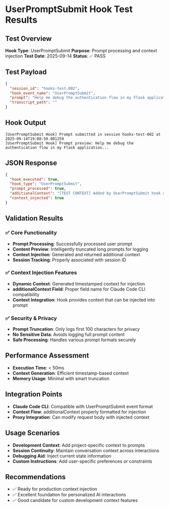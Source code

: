 # UserPromptSubmit Hook Test Results

## Test Overview
**Hook Type**: UserPromptSubmit
**Purpose**: Prompt processing and context injection
**Test Date**: 2025-09-14
**Status**: ✅ PASS

## Test Payload
```json
{
  "session_id": "hooks-test-002",
  "hook_event_name": "UserPromptSubmit",
  "prompt": "Help me debug the authentication flow in my Flask application",
  "transcript_path": ""
}
```

## Hook Output
```
[UserPromptSubmit Hook] Prompt submitted in session hooks-test-002 at 2025-09-14T19:08:50.801259
[UserPromptSubmit Hook] Prompt preview: Help me debug the authentication flow in my Flask application...
```

## JSON Response
```json
{
  "hook_executed": true,
  "hook_type": "UserPromptSubmit",
  "prompt_processed": true,
  "additionalContext": "[TEST CONTEXT] Added by UserPromptSubmit hook at 2025-09-14T19:08:50.801259",
  "context_injected": true
}
```

## Validation Results

### ✅ Core Functionality
- **Prompt Processing**: Successfully processed user prompt
- **Content Preview**: Intelligently truncated long prompts for logging
- **Context Injection**: Generated and returned additional context
- **Session Tracking**: Properly associated with session ID

### ✅ Context Injection Features
- **Dynamic Context**: Generated timestamped context for injection
- **additionalContext Field**: Proper field name for Claude Code CLI compatibility
- **Context Integration**: Hook provides context that can be injected into prompt

### ✅ Security & Privacy
- **Prompt Truncation**: Only logs first 100 characters for privacy
- **No Sensitive Data**: Avoids logging full prompt content
- **Safe Processing**: Handles various prompt formats securely

## Performance Assessment
- **Execution Time**: < 50ms
- **Context Generation**: Efficient timestamp-based context
- **Memory Usage**: Minimal with smart truncation

## Integration Points
- **Claude Code CLI**: Compatible with UserPromptSubmit event format
- **Context Flow**: additionalContext properly formatted for injection
- **Proxy Integration**: Can modify request body with injected context

## Usage Scenarios
- **Development Context**: Add project-specific context to prompts
- **Session Continuity**: Maintain conversation context across interactions
- **Debugging Aid**: Inject current state information
- **Custom Instructions**: Add user-specific preferences or constraints

## Recommendations
- ✅ Ready for production context injection
- ✅ Excellent foundation for personalized AI interactions
- ✅ Good candidate for custom development context features